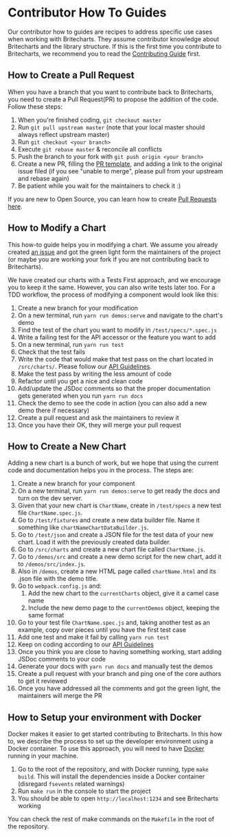 # Contributor How To Guides
Our contributor how to guides are recipes to address specific use cases when working with Britecharts. They assume contributor knowledge about Britecharts and the library structure. If this is the first time you contribute to Britecharts, we recommend you to read the [Contributing Guide][contributing] first.

## How to Create a Pull Request
When you have a branch that you want to contribute back to Britecharts, you need to create a Pull Request(PR) to propose the addition of the code. Follow these steps:

1. When you're finished coding, `git checkout master`
2. Run `git pull upstream master` (note that your local master should always reflect upstream master)
3. Run `git checkout <your branch>`
4. Execute `git rebase master` & reconcile all conflicts
5. Push the branch to your fork with `git push origin <your branch>`
6. Create a new PR, filling the [PR template][PRTemplate], and adding a link to the original issue filed (if you see "unable to merge", please pull from your upstream and rebase again)
7. Be patient while you wait for the maintainers to check it :)

If you are new to Open Source, you can learn how to create [Pull Requests here](makeAPR).


## How to Modify a Chart
This how-to guide helps you in modifying a chart. We assume you already created [an issue][issues] and got the green light form the maintainers of the project (or maybe you are working your fork if you are not contributing back to Britecharts).

We have created our charts with a Tests First approach, and we encourage you to keep it the same. However, you can also write tests later too. For a TDD workflow, the process of modifying a component would look like this:

1. Create a new branch for your modification
1. On a new terminal, run ``yarn run demos:serve`` and navigate to the chart's demo
1. Find the test of the chart you want to modify in ``/test/specs/*.spec.js``
1. Write a failing test for the API accessor or the feature you want to add
1. On a new terminal, run ``yarn run test``
1. Check that the test fails
1. Write the code that would make that test pass on the chart located in ``/src/charts/``. Please follow our [API Guidelines][styleguide].
1. Make the test pass by writing the less amount of code
1. Refactor until you get a nice and clean code
1. Add/update the JSDoc comments so that the proper documentation gets generated when you run ``yarn run docs``
1. Check the demo to see the code in action (you can also add a new demo there if necessary)
1. Create a pull request and ask the maintainers to review it
1. Once you have their OK, they will merge your pull request


## How to Create a New Chart
Adding a new chart is a bunch of work, but we hope that using the current code and documentation helps you in the process. The steps are:

1. Create a new branch for your component
1. On a new terminal, run ``yarn run demos:serve`` to get ready the docs and turn on the dev server.
1. Given that your new chart is ``ChartName``, create in ``/test/specs`` a new test file ``ChartName.spec.js``.
2. Go to ``/test/fixtures`` and create a new data builder file. Name it something like ``chartNameChartDataBuilder.js``.
3. Go to ``/test/json`` and create a JSON file for the test data of your new chart. Load it with the previously created data builder.
4. Go to ``/src/charts`` and create a new chart file called ``ChartName.js``.
5. Go to ``/demos/src`` and create a new demo script for the new chart, add it to ``/demos/src/index.js``.
6. Also in ``/demos``, create a new HTML page called ``chartName.html`` and its .json file with the demo title.
7. Go to ``webpack.config.js`` and:
    1. Add the new chart to the ``currentCharts`` object, give it a camel case name
    2. Include the new demo page to the ``currentDemos`` object, keeping the same format
8. Go to your test file ``ChartName.spec.js`` and, taking another test as an example, copy over pieces until you have the first test case
1. Add one test and make it fail by calling ``yarn run test``
1. Keep on coding according to our [API Guidelines][styleguide]
1. Once you think you are close to having something working, start adding JSDoc comments to your code
1. Generate your docs with ``yarn run docs`` and manually test the demos
1. Create a pull request with your branch and ping one of the core authors to get it reviewed
1. Once you have addressed all the comments and got the green light, the maintainers will merge the PR


## How to Setup your environment with Docker
Docker makes it easier to get started contributing to Britecharts. In this how to, we describe the process to set up the developer environment using a Docker container. To use this approach, you will need to have [Docker][docker] running in your machine.

1. Go to the root of the repository, and with Docker running, type `make build`. This will install the dependencies inside a Docker container (disregard `fsevents` related warnings)
1. Run `make run` in the console to start the project
1. You should be able to open `http://localhost:1234` and see Britecharts working

You can check the rest of make commands on the `Makefile` in the root of the repository.


[styleguide]: http://britecharts.github.io/britecharts/topics-index.html#toc5__anchor
[contributing]: https://github.com/britecharts/britecharts/blob/master/.github/CONTRIBUTING.md
[issues]: https://github.com/britecharts/britecharts/issues?q=is%3Aissue+is%3Aopen+sort%3Aupdated-desc
[PRTemplate]: https://github.com/britecharts/britecharts/blob/master/.github/PULL_REQUEST_TEMPLATE.md
[makeAPR]: http://makeapullrequest.com/
[docker]: https://docs.docker.com/